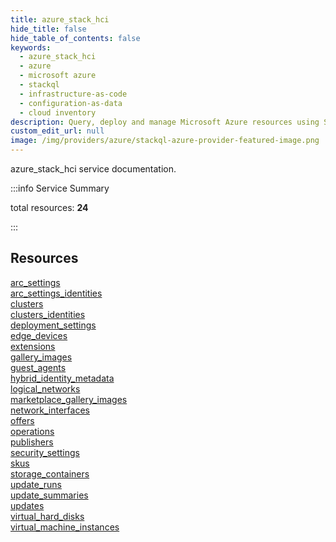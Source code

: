 ```yaml
---
title: azure_stack_hci
hide_title: false
hide_table_of_contents: false
keywords:
  - azure_stack_hci
  - azure
  - microsoft azure
  - stackql
  - infrastructure-as-code
  - configuration-as-data
  - cloud inventory
description: Query, deploy and manage Microsoft Azure resources using SQL
custom_edit_url: null
image: /img/providers/azure/stackql-azure-provider-featured-image.png
---
```


azure_stack_hci service documentation.

:::info Service Summary

<div class="row">
<div class="providerDocColumn">
<span>total resources:&nbsp;<b>24</b></span><br />
</div>
</div>

:::

## Resources
<div class="row">
<div class="providerDocColumn">
<a href="/providers/azure_stack/azure_stack_hci/arc_settings/">arc_settings</a><br />
<a href="/providers/azure_stack/azure_stack_hci/arc_settings_identities/">arc_settings_identities</a><br />
<a href="/providers/azure_stack/azure_stack_hci/clusters/">clusters</a><br />
<a href="/providers/azure_stack/azure_stack_hci/clusters_identities/">clusters_identities</a><br />
<a href="/providers/azure_stack/azure_stack_hci/deployment_settings/">deployment_settings</a><br />
<a href="/providers/azure_stack/azure_stack_hci/edge_devices/">edge_devices</a><br />
<a href="/providers/azure_stack/azure_stack_hci/extensions/">extensions</a><br />
<a href="/providers/azure_stack/azure_stack_hci/gallery_images/">gallery_images</a><br />
<a href="/providers/azure_stack/azure_stack_hci/guest_agents/">guest_agents</a><br />
<a href="/providers/azure_stack/azure_stack_hci/hybrid_identity_metadata/">hybrid_identity_metadata</a><br />
<a href="/providers/azure_stack/azure_stack_hci/logical_networks/">logical_networks</a><br />
<a href="/providers/azure_stack/azure_stack_hci/marketplace_gallery_images/">marketplace_gallery_images</a>
</div>
<div class="providerDocColumn">
<a href="/providers/azure_stack/azure_stack_hci/network_interfaces/">network_interfaces</a><br />
<a href="/providers/azure_stack/azure_stack_hci/offers/">offers</a><br />
<a href="/providers/azure_stack/azure_stack_hci/operations/">operations</a><br />
<a href="/providers/azure_stack/azure_stack_hci/publishers/">publishers</a><br />
<a href="/providers/azure_stack/azure_stack_hci/security_settings/">security_settings</a><br />
<a href="/providers/azure_stack/azure_stack_hci/skus/">skus</a><br />
<a href="/providers/azure_stack/azure_stack_hci/storage_containers/">storage_containers</a><br />
<a href="/providers/azure_stack/azure_stack_hci/update_runs/">update_runs</a><br />
<a href="/providers/azure_stack/azure_stack_hci/update_summaries/">update_summaries</a><br />
<a href="/providers/azure_stack/azure_stack_hci/updates/">updates</a><br />
<a href="/providers/azure_stack/azure_stack_hci/virtual_hard_disks/">virtual_hard_disks</a><br />
<a href="/providers/azure_stack/azure_stack_hci/virtual_machine_instances/">virtual_machine_instances</a>
</div>
</div>